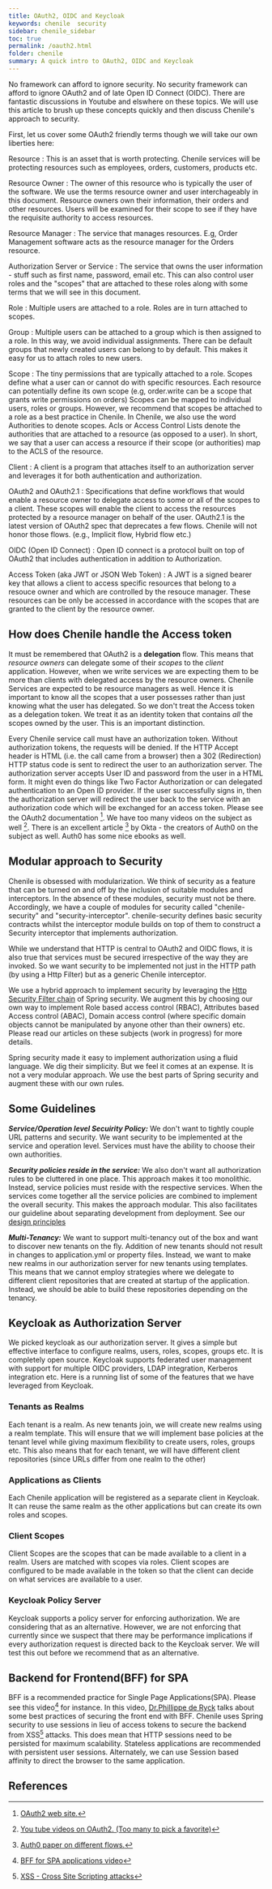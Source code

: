 ```yaml
---
title: OAuth2, OIDC and Keycloak
keywords: chenile  security 
sidebar: chenile_sidebar
toc: true
permalink: /oauth2.html
folder: chenile
summary: A quick intro to OAuth2, OIDC and Keycloak
---
```

No framework can afford to ignore security. No security framework can afford to ignore OAuth2 and of late Open ID Connect (OIDC). There are fantastic discussions in Youtube and elswhere on these topics. We will use this article to brush up these concepts quickly and then discuss Chenile's approach to security. 

First, let us cover some OAuth2 friendly terms though we will take our own liberties here:

Resource
: This is an asset that is worth protecting. Chenile services will be protecting resources such as employees, orders, customers, products etc.

Resource Owner
: The owner of this resource who is typically the user of the software. We use the terms resource owner and user interchageably in this document.  Resource owners own their information, their orders and other resources. Users will be examined for their scope to see if they have the requisite authority to access resources. 

Resource Manager
: The service that manages resources. E.g, Order Management software acts as the resource manager for the Orders resource. 

Authorization Server or Service
: The service that owns the user information - stuff such as first name, password, email etc. This can also control user roles and the "scopes" that are attached to these roles along with some terms that we will see in this document.

Role
: Multiple users are attached to a role. Roles are in turn attached to scopes. 

Group
: Multiple users can be attached to a group which is then assigned to a role. In this way, we avoid individual assignments. There can be default groups that newly created users can belong to by default. This makes it easy for us to attach roles to new users.

Scope
: The tiny permissions that are typically attached to a role. Scopes define what a user can or cannot do with specific resources. Each resource can potentially define its own scope (e.g, order.write can be a scope that grants write permissions on orders)  Scopes can be mapped to individual users, roles or groups. However, we recommend that scopes be attached to a role as a best practice in Chenile. In Chenile, we also use the word Authorities to denote scopes. Acls or Access Control Lists denote the authorities that are attached to a resource (as opposed to a user). In short, we say that a user can access a resource if their scope (or authorities) map to the ACLS of the resource. 

Client
: A client is a program that attaches itself to an authorization server and leverages it for both authentication and authorization.

OAuth2 and OAuth2.1 
: Specifications that define workflows that would enable a resource owner to delegate access to some or all of the scopes to a client. These scopes will enable the client to access the resources protected by a resource manager on behalf of the user. OAuth2.1 is the latest version of OAuth2 spec that deprecates a few flows. Chenile will not honor those flows. (e.g., Implicit flow, Hybrid flow etc.)

OIDC (Open ID Connect)
: Open ID connect is a protocol built on top of OAuth2 that includes authentication in addition to Authorization.

Access Token (aka JWT or JSON Web Token)
: A JWT is a signed bearer key that allows a client to access specific resources that belong to a resouce owner and which are controlled by the resouce manager. These resources can be only be accessed in accordance with the scopes that are granted to the client by the resource owner. 

## How does Chenile handle the Access token
It must be remembered that OAuth2 is a **delegation** flow. This means that _resource owners_ can delegate some of their _scopes_ to the _client_ application. However, when we write services we are expecting them to be more than clients with delegated access by the resource owners. Chenile Services are expected to be resource managers as well. Hence it is important to know all the scopes that a user possesses rather than just knowing what the user has delegated. So we don't treat the Access token as a delegation token. We treat it as an identity token that contains _all_ the scopes owned by the user. This is an important distinction. 

Every Chenile service call must have an authorization token. Without authorization tokens, the requests will be denied. If the HTTP Accept header is HTML (i.e. the call came from a browser) then a 302 (Redirection) HTTP status code is sent to redirect the user to an authorization server. The authorization server accepts User ID and password from the user in a HTML form. It might even do things like Two Factor Authorization or can delegated authentication to an Open ID provider. If the user successfully signs in, then the authorization server will redirect the user back to the service with an authorization code which will be exchanged for an access token. Please see the OAuth2 documentation [^1]. We have too many videos on the subject as well [^2]. There is an excellent article [^3] by Okta - the creators of Auth0 on the subject as well. Auth0 has some nice ebooks as well.

## Modular approach to Security
Chenile is obsessed with modularization. We think of security as a feature that can be turned on and off by the inclusion of suitable modules and interceptors. In the absence of these modules, security must not be there. Accordingly, we have a couple of modules for security called "chenile-security" and "security-interceptor". chenile-security defines basic security contracts whilst the interceptor module builds on top of them to construct a Security interceptor that implements authorization. 

While we understand that HTTP is central to OAuth2 and OIDC flows, it is also true that services must be secured irrespective of the way they are invoked. So we want security to be implemented not just in the HTTP path (by using a Http Filter) but as a generic Chenile interceptor. 

We use a hybrid approach to implement security by leveraging the [Http Security Filter chain](https://docs.spring.io/spring-security/site/docs/current/api/org/springframework/security/web/SecurityFilterChain.html) of Spring security. We augment this by choosing our own way to implement Role based access control (RBAC), Attributes based Access control (ABAC), Domain access control (where specific domain objects cannot be manipulated by anyone other than their owners) etc.  Please read our articles on these subjects (work in progress) for more details. 

Spring security made it easy to implement authorization using a fluid language. We dig their simplicity. But we feel it comes at an expense. It is not a very modular approach. We use the best parts of Spring security and augment these with our own rules.

## Some Guidelines
_**Service/Operation level Secuirity Policy:**_ We don't want to tightly couple URL patterns and security. We want security to be implemented at the service and operation level. Services must have the ability to choose their own authorities.

_**Security policies reside in the service:**_ We also don't want all authorization rules to be cluttered in one place. This approach makes it too monolithic. Instead, service policies must reside with the respective services. When the services come together all the service policies are combined to implement the overall security. This makes the approach modular. This also facilitates our guideline about separating development from deployment. See our [design principles](/chenile-design-principles.html)

_**Multi-Tenancy:**_ We want to support multi-tenancy out of the box and want to discover new tenants on the fly. Addition of new tenants should not result in changes to application.yml or property files. Instead, we want to make new realms in our authorization server for new tenants using  templates. This means that we cannot employ strategies where we delegate to different client repositories that are created at startup of the application. Instead, we should be able to build these repositories depending on the tenancy. 

## Keycloak as Authorization Server
We picked keycloak as our authorization server. It gives a simple but effective interface to configure realms, users, roles, scopes, groups etc. It is completely open source. Keycloak supports federated user management with support for multiple OIDC providers, LDAP integration, Kerberos integration etc. Here is a running list of some of the features that we have leveraged from Keycloak.

### Tenants as Realms
Each tenant is a realm. As new tenants join, we will create new realms using a realm template. This will ensure that we will implement base policies at the tenant level while giving maximum flexibility to create users, roles, groups etc. This also means that for each tenant, we will have different client repositories (since URLs differ from one realm to the other)

### Applications as Clients
Each Chenile application will be registered as a separate client in Keycloak. It can reuse the same realm as the other applications but can create its own roles and scopes.

### Client Scopes
Client Scopes are the scopes that can be made available to a client in a realm. Users are matched with scopes via roles. Client scopes are configured to be made available in the token so that the client can decide on what services are available to a user. 

### Keycloak Policy Server 
Keycloak supports a policy server for enforcing authorization. We are considering that as an alternative. However, we are not enforcing that currently since we suspect that there may be performance implications if every authorization request is directed back to the Keycloak server. We will test this out before we recommend that as an alternative.

## Backend for Frontend(BFF) for SPA 
BFF is a recommended practice for Single Page Applications(SPA). Please see this video[^4] for instance. In this video, [Dr.Phillippe de Ryck](https://pragmaticwebsecurity.com/about) talks about some best practices of securing the front end with BFF. Chenile uses Spring security to use sessions in lieu of access tokens to secure the backend from XSS[^5] attacks. This does mean that HTTP sessions need to be persisted for maximum scalability. Stateless applications are recommended with persistent user sessions. Alternately, we can use Session based affinity to direct the browser to the same application. 


## References
[^1]: [OAuth2 web site.](https://oauth.net/2/)
[^2]: [You tube videos on OAuth2. (Too many to pick a favorite)](https://www.youtube.com/results?search_query=oauth2)
[^3]: [Auth0 paper on different flows.](https://auth0.com/docs/get-started/authentication-and-authorization-flow/which-oauth-2-0-flow-should-i-use)
[^4]: [BFF for SPA applications video](https://www.youtube.com/watch?v=XoBtUn4XczU&t=12s)
[^5]: [XSS - Cross Site Scripting attacks](https://owasp.org/www-community/attacks/xss/)





